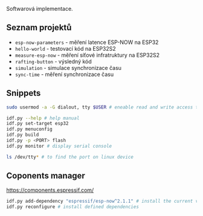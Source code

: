 Softwarová implementace.

## Seznam projektů

- `esp-now-parameters` - měření latence ESP-NOW na ESP32
- `hello-world` - testovací kód na ESP32S2
- `measure-esp-now` - měření síťové infratruktury na ESP32S2
- `rafting-button` - výsledný kód
- `simulation` - simulace synchronizace času
- `sync-time` - měření synchronizace času

## Snippets

```sh
sudo usermod -a -G dialout, tty $USER # eneable read and write access to the serial console, after set need computer restart

idf.py --help # help manual
idf.py set-target esp32
idf.py menuconfig
idf.py build
idf.py -p <PORT> flash
idf.py monitor # display serial console

ls /dev/tty* # to find the port on linux device
```

## Coponents manager

https://components.espressif.com/

```sh
idf.py add-dependency "espressif/esp-now^2.1.1" # install the current version of esp-now
idf.py reconfigure # install defined dependencies
```